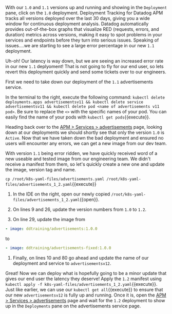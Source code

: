 With our `1.0` and `1.1` versions up and running and showing in the `Deployment` pane, click on the `1.0` deployment. Deployment Tracking for Datadog APM tracks all versions deployed over the last 30 days, giving you a wide window for continuous deployment analysis. Datadog automatically provides out-of-the-box graphs that visualize RED (requests, errors, and duration) metrics across versions, making it easy to spot problems in your services and endpoints before they turn into serious issues. Speaking of issues....we are starting to see a large error percentage in our new `1.1` deployment.

Uh-oh! Our latency is way down, but we are seeing an increased error rate in our new `1.1` deplyoment! That is not going to fly for our end user, so lets revert this deployment quickly and send some tickets over to our engineers.

First we need to take down our deployment of the `1.1` advertisements service.

In the terminal to the right, execute the following command: `kubectl delete deployments.apps advertisementsv11 && kubectl delete service advertisementsv11 && kubectl delete pod <name of advertisements v11 pod>`. Be sure to replace the `<>` with the specific names of your pod. You can easily find the name of your pods with `kubectl get pods`{{execute}}.

Heading back over to the <a href=https://app.datadoghq.com/apm/service/advertisements>APM > Services > advertisements</a> page, looking down at our deployments we should shortly see that only the version `1.0` is `Active`. Now that we have taken down the bad deployment and ensured no users will encounter any errors, we can get a new image from our dev team.

With version `1.1` being error ridden, we have quickly received word of a new useable and tested image from our engineering team. We didn't receive a manifest from them, so let's quickly create a new one and update the image, version tag and name.

`cp /root/k8s-yaml-files/advertisements.yaml /root/k8s-yaml-files/advertisements_1_2.yaml`{{execute}}

1. In the IDE on the right, open our newly copied `/root/k8s-yaml-files/advertisements_1_2.yaml`{{open}}.

1. On lines 9 and 26, update the version numbers from `1.0` to `1.2`. 

1. On line 29, update the image from

```yaml
- image: ddtraining/advertisements:1.0.0
```
 
to

```yaml
- image: ddtraining/advertisements-fixed:1.0.0
```

1. Finally, on lines 10 and 80 go ahead and update the name of our deployment and service to `advertisementsv12`.

Great! Now we can deploy what is hopefully going to be a minor update that gives our end user the latency they deserve! Apply the `1.2` manifest using `kubectl apply -f k8s-yaml-files/advertisements_1_2.yaml`{{execute}}. Just like earlier, we can use our `kubectl get all`{{execute}} to ensure that our new `advertisementsv12` is fully up and running. Once it is, open the <a href=https://app.datadoghq.com/apm/service/advertisements>APM > Services > advertisements</a> page and wait for the `1.2` deployment to show up in the `Deployments` pane on the advertisements service page.


